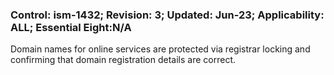 ### Control: ism-1432; Revision: 3; Updated: Jun-23; Applicability: ALL; Essential Eight:N/A
<p>Domain names for online services are protected via registrar locking and confirming that domain registration details are correct.</p>